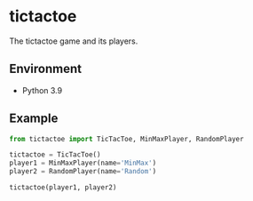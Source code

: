 # tictactoe
The tictactoe game and its players.

## Environment
- Python 3.9

## Example
```Python
from tictactoe import TicTacToe, MinMaxPlayer, RandomPlayer

tictactoe = TicTacToe()
player1 = MinMaxPlayer(name='MinMax')
player2 = RandomPlayer(name='Random')

tictactoe(player1, player2)
```
